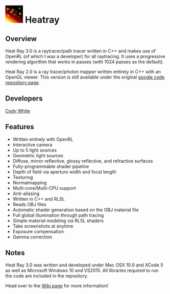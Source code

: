 
<h1><img src="https://github.com/galdar496/heatray/blob/master/Resources/logo.png" />    Heatray</h1>

## Overview

Heat Ray 3.0 is a raytracer/path tracer written in C++ and makes use of OpenRL (of which I was a developer) for all raytracing. It uses a progressive rendering algorithm that works in passes (with 1024 passes as the default).

Heat Ray 2.0 is a ray tracer/photon mapper written entirely in C++ with an OpenGL viewer. This version is still available under the original [google code repository page](https://code.google.com/p/heatray/downloads/list).

## Developers

[Cody White](https://www.linkedin.com/in/cody-white-78476019)

## Features

* Written entirely with OpenRL
* Interactive camera
* Up to 5 light sources
* Geometric light sources
* Diffuse, mirror reflective, glossy reflective, and refractive surfaces
* Fully-programmable shader pipeline
* Depth of field via aperture width and focal length
* Texturing
* Normalmapping
* Multi-core/Multi-CPU support
* Anti-aliasing
* Written in C++ and RLSL
* Reads OBJ files
* Automatic shader generation based on the OBJ material file
* Full global illumination through path tracing
* Simple material modeling via RLSL shaders
* Take screenshots at anytime
* Exposure compensation
* Gamma correction

## Notes

Heat Ray 3.0 was written and developed under Mac OSX 10.9 and XCode 5 as well as Microsoft Windows 10 and VS2015. All libraries required to run the code are included in the repository.

Head over to the [Wiki page](https://github.com/galdar496/heatray/wiki/Home) for more information!

